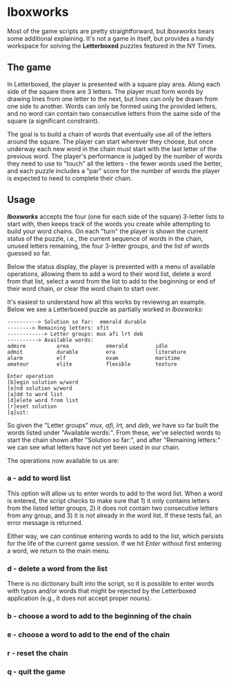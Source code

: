 # lboxworks

Most of the game scripts are pretty straightforward, but *lboxworks* bears some
additional explaining.  It's not a game in itself, but provides a handy
workspace for solving the **Letterboxed** puzzles featured in the NY Times.

## The game

In Letterboxed, the player is presented with a square play area.  Along each
side of the square there are 3 letters.  The player must form words by drawing
lines from one letter to the next, but lines can only be drawn from one side to
another.  Words can only be formed using the provided letters, and no word can
contain two consecutive letters from the same side of the square (a significant
constraint).

The goal is to build a chain of words that eventually use all of the letters
around the square.  The player can start wherever they choose, but once
underway each new word in the chain must start with the last letter of the
previous word.  The player's performance is judged by the number of words they
need to use to "touch" all the letters - the fewer words used the better, and
each puzzle includes a "par" score for the number of words the player is
expected to need to complete their chain.


## Usage

***lboxworks*** accepts the four (one for each side of the square) 3-letter lists
to start with, then keeps track of the words you create while attempting to
build your word chains.  On each "turn" the player is shown the current status
of the puzzle, i.e., the current sequence of words in the chain, unused letters
remaining, the four 3-letter groups, and the list of words guessed so far.

Below the status display, the player is presented with a menu of available
operations, allowing them to add a word to their word list, delete a word from
that list, select a word from the list to add to the beginning or end of their
word chain, or clear the word chain to start over.

It's easiest to understand how all this works by reviewing an example.  Below
we see a Letterboxed puzzle as partially worked in *lboxworks*:

```
----------> Solution so far:  emerald durable
--------> Remaining letters: xfit
------------> Letter groups: mux afi lrt deb
----------> Available words:
admire          area            emerald         idle
admit           durable         era             literature
alarm           elf             exam            maritime
amateur         elite           flexible        texture

Enter operation
[b]egin solution w/word
[e]nd solution w/word
[a]dd to word list
[d]elete word from list
[r]eset solution
[q]uit:

```

So given the "Letter groups" *mux, afi, lrt,* and *deb*, we have so far
built the words listed under "Available words:".  From these, we've selected
words to start the chain shown after "Solution so far:", and after "Remaining
letters:" we can see what letters have not yet been used in our chain.

The operations now available to us are:

### a - add to word list

This option will allow us to enter words to add to the word list.  When a word
is entered, the script checks to make sure that 1) it only contains letters
from the listed letter groups, 2) it does not contain two consecutive letters
from any group, and 3) it is not already in the word list.  If these tests
fail, an error message is returned.

Either way, we can continue entering words to add to the list, which persists
for the life of the current game session.  If we hit *Enter* without first
entering a word, we return to the main menu.

### d - delete a word from the list

There is no dictionary built into the script, so it is possible to enter words
with typos and/or words that might be rejected by the Letterboxed application
(e.g., it does not accept proper nouns).


### b - choose a word to add to the beginning of the chain

### e - choose a word to add to the end of the chain

### r - reset the chain

### q - quit the game

